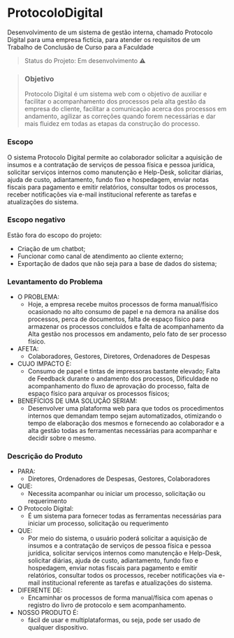 # ProtocoloDigital
Desenvolvimento de um sistema de gestão interna, chamado Protocolo Digital para uma empresa fictícia, para atender os requisitos de um Trabalho de Conclusão de Curso para a Faculdade

> Status do Projeto: Em desenvolvimento :warning:

>### Objetivo
>Protocolo Digital é um sistema web com o objetivo de auxiliar e facilitar o acompanhamento dos processos pela alta gestão da empresa do cliente, facilitar a comunicação acerca dos processos em andamento, agilizar as correções quando forem necessárias e dar mais fluidez em todas as etapas da construção do processo.

### Escopo
O sistema Protocolo Digital permite ao colaborador solicitar a aquisição de insumos e a contratação de serviços de pessoa física e pessoa jurídica, solicitar serviços internos como manutenção e Help-Desk, solicitar diárias, ajuda de custo, adiantamento, fundo fixo e hospedagem, enviar notas fiscais para pagamento e emitir relatórios, consultar todos os processos, receber notificações via e-mail institucional referente as tarefas e atualizações do sistema.

### Escopo negativo
Estão fora do escopo do projeto:
- Criação de um chatbot;
- Funcionar como canal de atendimento ao cliente externo;
- Exportação de dados que não seja para a base de dados do sistema;

### Levantamento do Problema
- O PROBLEMA:
  - Hoje, a empresa recebe muitos processos de forma manual/físico ocasionado no alto consumo de papel e na demora na análise dos processos, perca de documentos, falta de espaço físico para armazenar os processos concluídos e falta de acompanhamento da Alta gestão nos processos em andamento, pelo fato de ser processo físico.
- AFETA:
  - Colaboradores, Gestores, Diretores, Ordenadores de Despesas
- CUJO IMPACTO É:
  - Consumo de papel e tintas de impressoras bastante elevado; Falta de Feedback durante o andamento dos processos, Dificuldade no acompanhamento do fluxo de aprovação do processo, falta de espaço físico para arquivar os processos físicos;
- BENEFÍCIOS DE UMA SOLUÇÃO SERIAM:
  - Desenvolver uma plataforma web para que todos os procedimentos internos que demandam tempo sejam automatizados, otimizando o tempo de elaboração dos mesmos e fornecendo ao colaborador e a alta gestão todas as ferramentas necessárias para acompanhar e decidir sobre o mesmo.

### Descrição do Produto
- PARA:
  - Diretores, Ordenadores de Despesas, Gestores, Colaboradores
- QUE:
  - Necessita acompanhar ou iniciar um processo, solicitação ou requerimento
- O Protocolo Digital:
  - É um sistema para fornecer todas as ferramentas necessárias para iniciar um processo, solicitação ou requerimento
- QUE:
  - Por meio do sistema, o usuário poderá solicitar a aquisição de insumos e a contratação de serviços de pessoa física e pessoa jurídica, solicitar serviços internos como manutenção e Help-Desk, solicitar diárias, ajuda de custo, adiantamento, fundo fixo e hospedagem, enviar notas fiscais para pagamento e emitir relatórios, consultar todos os processos, receber notificações via e-mail institucional referente as tarefas e atualizações do sistema.
- DIFERENTE DE:
  - Encaminhar os processos de forma manual/física com apenas o registro do livro de protocolo e sem acompanhamento.
- NOSSO PRODUTO	É:
  - fácil de usar e multiplataformas, ou seja, pode ser usado de qualquer dispositivo.
